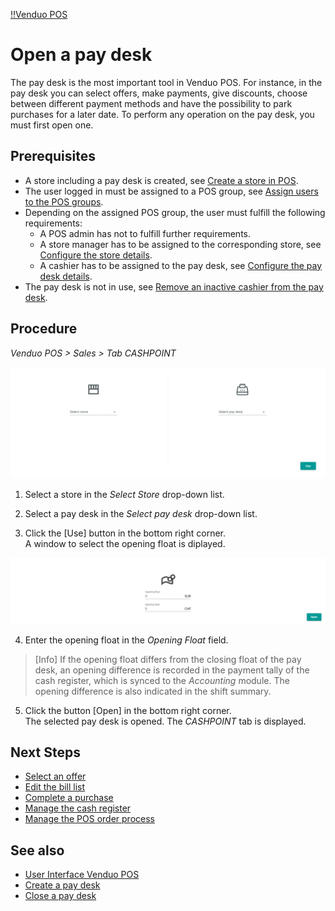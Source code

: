 [!!Venduo POS](POS)

# Open a pay desk

The pay desk is the most important tool in Venduo POS.
For instance, in the pay desk you can select offers, make payments, give discounts, choose between different payment methods and have the possibility to park purchases for a later date.
To perform any operation on the pay desk, you must first open one.

## Prerequisites
- A store including a pay desk is created, see [Create a store in POS](/VenduoPOS/Integration/06_CreateStore.md).
- The user logged in must be assigned to a POS group, see [Assign users to the POS groups](/VenduoPOS/Integration/04_AssignUsers.md).
- Depending on the assigned POS group, the user must fulfill the following requirements:
    - A POS admin has not to fulfill further requirements.
    - A store manager has to be assigned to the corresponding store, see [Configure the store details](/VenduoPOS/Integration/06_CreateStore.md#configure-the-store-details).
    - A cashier has to be assigned to the pay desk, see [Configure the pay desk details](/VenduoPOS/Integration/06_CreateStore.md#configure-the-pay-desk-details).
- The pay desk is not in use, see [Remove an inactive cashier from the pay desk](VenduoPOS\Troubleshooting\03_RemoveInactiveCashier.md).

## Procedure
*Venduo POS > Sales > Tab CASHPOINT*

![POS Sales Select](/Assets/Screenshots/VenduoPOS/Sales/Select.png "[POS Sales Select]")

1. Select a store in the *Select Store* drop-down list.

2. Select a pay desk in the *Select pay desk* drop-down list.

3. Click the [Use] button in the bottom right corner.   
  A window to select the opening float is diplayed.

![Opening Float](/Assets/Screenshots/VenduoPOS/Sales/OpeningFloat.png "[Opening Float]")

4. Enter the opening float in the *Opening Float* field.

> [Info] If the opening float differs from the closing float of the pay desk, an opening difference is recorded in the payment tally of the cash register, which is synced to the *Accounting* module. The opening difference is also indicated in the shift summary.

5. Click the button [Open] in the bottom right corner.   
  The selected pay desk is opened. The *CASHPOINT* tab is displayed.

## Next Steps

- [Select an offer](02_SelectOffer.md)
- [Edit the bill list](03_EditBillList.md)
- [Complete a purchase](04_CompletePurchase.md)
- [Manage the cash register](05_ManageCashRegister.md)
- [Manage the POS order process](06_ManageOrderProcess.md)

## See also

- [User Interface Venduo POS](/VenduoPOS/UserInterface/00_UserInterface.md)
- [Create a pay desk](/VenduoPOS/Integration/06_CreateStore.md#create-a-pay-desk)
- [Close a pay desk](05_ManageCashRegister.md#close-a-pay-desk)
